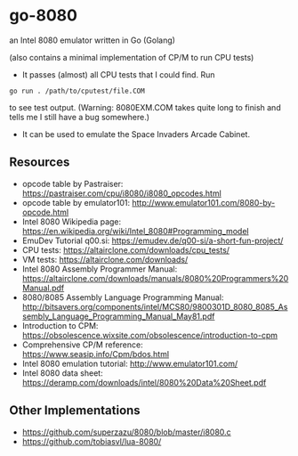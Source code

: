 # go-8080
an Intel 8080 emulator written in Go (Golang)

(also contains a minimal implementation of CP/M to run CPU tests)

* It passes (almost) all CPU tests that I could find. Run 
```
go run . /path/to/cputest/file.COM
```
to see test output. (Warning: 8080EXM.COM takes quite long to finish and tells me I still have a bug somewhere.)

* It can be used to emulate the Space Invaders Arcade Cabinet.

## Resources

* opcode table by Pastraiser: https://pastraiser.com/cpu/i8080/i8080_opcodes.html
* opcode table by emulator101: http://www.emulator101.com/8080-by-opcode.html
* Intel 8080 Wikipedia page: https://en.wikipedia.org/wiki/Intel_8080#Programming_model
* EmuDev Tutorial q00.si: https://emudev.de/q00-si/a-short-fun-project/
* CPU tests: https://altairclone.com/downloads/cpu_tests/
* VM tests: https://altairclone.com/downloads/
* Intel 8080 Assembly Programmer Manual: https://altairclone.com/downloads/manuals/8080%20Programmers%20Manual.pdf
* 8080/8085 Assembly Language Programming Manual: http://bitsavers.org/components/intel/MCS80/9800301D_8080_8085_Assembly_Language_Programming_Manual_May81.pdf
* Introduction to CPM: https://obsolescence.wixsite.com/obsolescence/introduction-to-cpm
* Comprehensive CP/M reference: https://www.seasip.info/Cpm/bdos.html
* Intel 8080 emulation tutorial: http://www.emulator101.com/
* Intel 8080 data sheet: https://deramp.com/downloads/intel/8080%20Data%20Sheet.pdf

## Other Implementations
* https://github.com/superzazu/8080/blob/master/i8080.c
* https://github.com/tobiasvl/lua-8080/


